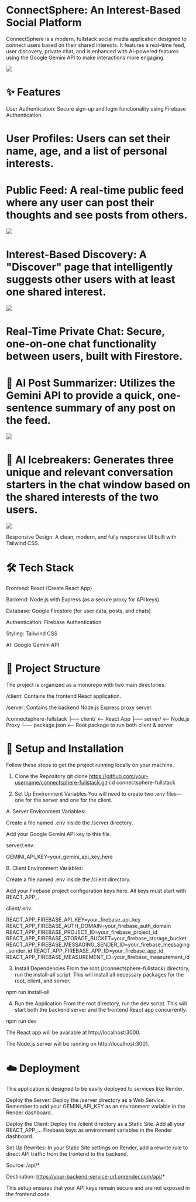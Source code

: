 # ConnectSphere: An Interest-Based Social Platform
ConnectSphere is a modern, fullstack social media application designed to connect users based on their shared interests. It features a real-time feed, user discovery, private chat, and is enhanced with AI-powered features using the Google Gemini API to make interactions more engaging.

<img src = "cs1.png">

<!-- It's recommended to add a screenshot or logo here -->

# ✨ Features
User Authentication: Secure sign-up and login functionality using Firebase Authentication.

# User Profiles: Users can set their name, age, and a list of personal interests.

# Public Feed: A real-time public feed where any user can post their thoughts and see posts from others.
<img src = "cs2.png">

# Interest-Based Discovery: A "Discover" page that intelligently suggests other users with at least one shared interest.
<img src = "cs4.png">

# Real-Time Private Chat: Secure, one-on-one chat functionality between users, built with Firestore.

# 🤖 AI Post Summarizer: Utilizes the Gemini API to provide a quick, one-sentence summary of any post on the feed.

<img src = "cs3.png">

# 🤖 AI Icebreakers: Generates three unique and relevant conversation starters in the chat window based on the shared interests of the two users.

<img src = "cs6.png">

Responsive Design: A clean, modern, and fully responsive UI built with Tailwind CSS.

# 🛠️ Tech Stack
Frontend: React (Create React App)

Backend: Node.js with Express (as a secure proxy for API keys)

Database: Google Firestore (for user data, posts, and chats)

Authentication: Firebase Authentication

Styling: Tailwind CSS

AI: Google Gemini API

# 📂 Project Structure
The project is organized as a monorepo with two main directories:

/client: Contains the frontend React application.

/server: Contains the backend Node.js Express proxy server.

/connectsphere-fullstack
├── client/          <-- React App
├── server/          <-- Node.js Proxy
└── package.json     <-- Root package to run both client & server

# 🚀 Setup and Installation
Follow these steps to get the project running locally on your machine.

1. Clone the Repository
git clone https://github.com/your-username/connectsphere-fullstack.git
cd connectsphere-fullstack

2. Set Up Environment Variables
You will need to create two .env files—one for the server and one for the client.

A. Server Environment Variables:

Create a file named .env inside the /server directory.

Add your Google Gemini API key to this file.

server/.env:

GEMINI_API_KEY=your_gemini_api_key_here

B. Client Environment Variables:

Create a file named .env inside the /client directory.

Add your Firebase project configuration keys here. All keys must start with REACT_APP_.

client/.env:

REACT_APP_FIREBASE_API_KEY=your_firebase_api_key
REACT_APP_FIREBASE_AUTH_DOMAIN=your_firebase_auth_domain
REACT_APP_FIREBASE_PROJECT_ID=your_firebase_project_id
REACT_APP_FIREBASE_STORAGE_BUCKET=your_firebase_storage_bucket
REACT_APP_FIREBASE_MESSAGING_SENDER_ID=your_firebase_messaging_sender_id
REACT_APP_FIREBASE_APP_ID=your_firebase_app_id
REACT_APP_FIREBASE_MEASUREMENT_ID=your_firebase_measurement_id

3. Install Dependencies
From the root (/connectsphere-fullstack) directory, run the install-all script. This will install all necessary packages for the root, client, and server.

npm run install-all

4. Run the Application
From the root directory, run the dev script. This will start both the backend server and the frontend React app concurrently.

npm run dev

The React app will be available at http://localhost:3000.

The Node.js server will be running on http://localhost:3001.

# ☁️ Deployment
This application is designed to be easily deployed to services like Render.

Deploy the Server: Deploy the /server directory as a Web Service. Remember to add your GEMINI_API_KEY as an environment variable in the Render dashboard.

Deploy the Client: Deploy the /client directory as a Static Site. Add all your REACT_APP_... Firebase keys as environment variables in the Render dashboard.

Set Up Rewrites: In your Static Site settings on Render, add a rewrite rule to direct API traffic from the frontend to the backend.

Source: /api/*

Destination: https://your-backend-service-url.onrender.com/api/*

This setup ensures that your API keys remain secure and are not exposed in the frontend code.
